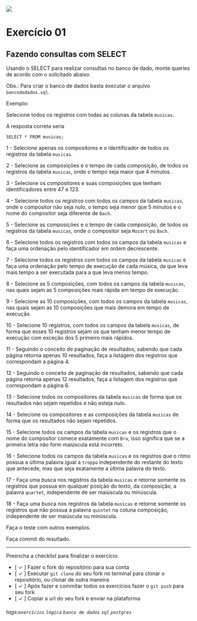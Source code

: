 ![](https://i.imgur.com/xG74tOh.png)

# Exercício 01

## Fazendo consultas com SELECT

Usando o SELECT para realizar consultas no banco de dado, monte queries de acordo com o solicitado abaixo.

Obs.: Para criar o banco de dados basta executar o arquivo `bancodedados.sql`.

Exemplo:

Selecione todos os registros com todas as colunas da tabela `musicas`.

A resposta correta seria

```
SELECT * FROM musicas;
```

1 - Selecione apenas os compositores e o identificador de todos os registros da tabela `musicas`.

2 - Selecione as composições e o tempo de cada composição, de todos os registros da tabela `musicas`, onde o tempo seja maior que 4 minutos.

3 - Selecione os compositores e suas composições que tenham identificadores entre 47 e 123.

4 - Selecione todos os registros com todos os campos da tabela `musicas`, onde o compositor não seja nulo, o tempo seja menor que 5 minutos e o nome do compositor seja diferente de `Bach`.

5 - Selecione as composições e o tempo de cada composição, de todos os registros da tabela `musicas`, onde o compositor seja `Mozart` ou `Bach`.

6 - Selecione todos os registros com todos os campos da tabela `musicas` e faça uma ordenação pelo identificador em ordem decrescente.

7 - Selecione todos os registros com todos os campos da tabela `musicas` e faça uma ordenação pelo tempo de execução de cada música, da que leva mais tempo a ser executada para a que leva menos tempo.

8 - Selecione as 5 composições, com todos os campos da tabela `musicas`, nas quais sejam as 5 composições mais rápida em tempo de execução.

9 - Selecione as 10 composições, com todos os campos da tabela `musicas`, nas quais sejam as 10 composições que mais demora em tempo de execução.

10 - Selecione 10 registros, com todos os campos da tabela `musicas`, de forma que esses 10 registros sejam os que tenham menor tempo de execução com exceção dos 5 primeiro mais rápidos.

11 - Seguindo o conceito de paginação de resultados, sabendo que cada página retorna apenas 10 resultados, faça a listagem dos registros que correspondam a página 4.

12 - Seguindo o conceito de paginação de resultados, sabendo que cada página retorna apenas 12 resultados, faça a listagem dos registros que correspondam a página 6.

13 - Selecione todos os compositores da tabela `musicas` de forma que os resultados não sejam repetidos e não esteja nulo.

14 - Selecione os compositores e as composições da tabela `musicas` de forma que os resultados não sejam repetidos.

15 - Selecione todos os campos da tabela `musicas` e os registros que o nome do compositor comece exatamente com `Bra`, isso significa que se a primeira letra não form maiúscula está incorreto.

16 - Selecione todos os campos da tabela `musicas` e os registros que o ritmo possua a última palavra igual a `troppo` independente do restante do texto que antecede, mas que seja exatamente a última palavra do texto.

17 - Faça uma busca nos registros da tabela `musicas` e retorne somente os registros que possua em qualquer posição do texto, da composição, a palavra `quartet`, independente de ser maiúscula ou minúscula.

18 - Faça uma busca nos registros da tabela `musicas` e retorne somente os registros que não possua a palavra `quintet` na coluna composição, independente de ser maiúscula ou minúscula.

Faça o teste com outros exemplos.

Faça commit do resultado.

---

Preencha a checklist para finalizar o exercício:

- [ ✓ ] Fazer o fork do repositório para sua conta
- [ ✓ ] Executar `git clone` do seu fork no terminal para clonar o repositório, ou clonar de outra maneira
- [ ✓ ] Após fazer e commitar todos os exercícios fazer o `git push` para seu fork
- [ ✓ ] Copiar a url do seu fork e enviar na plataforma

###### tags:`exercícios` `lógica` `banco de dados` `sql` `postgres`
